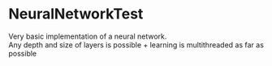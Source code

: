 # NeuralNetworkTest

Very basic implementation of a neural network. \
Any depth and size of layers is possible + learning is multithreaded as far as possible

